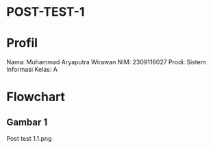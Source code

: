 # POST-TEST-1
# Profil
Nama: Muhammad Aryaputra Wirawan 
NIM: 2309116027 
Prodi: Sistem Informasi Kelas: A

# Flowchart
## Gambar 1
Post test 1.1.png


